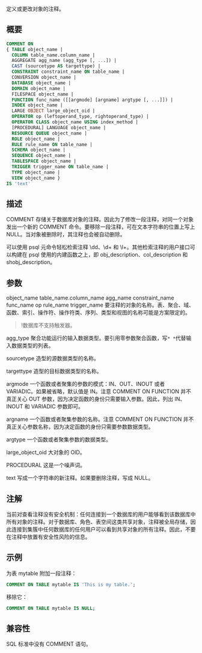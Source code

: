 定义或更改对象的注释。

## 概要

```sql
COMMENT ON
{ TABLE object_name |
  COLUMN table_name.column_name |
  AGGREGATE agg_name (agg_type [, ...]) |
  CAST (sourcetype AS targettype) |
  CONSTRAINT constraint_name ON table_name |
  CONVERSION object_name |
  DATABASE object_name |
  DOMAIN object_name |
  FILESPACE object_name |
  FUNCTION func_name ([[argmode] [argname] argtype [, ...]]) |
  INDEX object_name |
  LARGE OBJECT large_object_oid |
  OPERATOR op (leftoperand_type, rightoperand_type) |
  OPERATOR CLASS object_name USING index_method |
  [PROCEDURAL] LANGUAGE object_name |
  RESOURCE QUEUE object_name |
  ROLE object_name |
  RULE rule_name ON table_name |
  SCHEMA object_name |
  SEQUENCE object_name |
  TABLESPACE object_name |
  TRIGGER trigger_name ON table_name |
  TYPE object_name |
  VIEW object_name } 
IS 'text'
```

## 描述
COMMENT 存储关于数据库对象的注释。因此为了修改一段注释，对同一个对象发出一个新的 COMMENT 命令。要移除一段注释，可在文本字符串的位置上写上 NULL。当对象被删除时，其注释也会被自动删除。

可以使用 psql 元命令轻松检索注释 \dd、\d+ 和 \l+。其他检索注释的用户接口可以构建在 psql 使用的内建函数之上，即 obj_description、col_description 和 shobj_description。

## 参数
object_name
table_name.column_name
agg_name
constraint_name
func_name
op
rule_name
trigger_name
要注释的对象的名称。表、聚合、域、函数、索引、操作符、操作符类、序列、类型和视图的名称可能是方案限定的。

>!数据库不支持触发器。

agg_type
聚合功能运行的输入数据类型。要引用零参数聚合函数，写`* *`代替输入数据类型的列表。

sourcetype
造型的源数据类型的名称。

targettype
造型的目标数据类型的名称。

argmode
一个函数或者聚集的参数的模式：IN、OUT、INOUT 或者  VARIADIC。如果被省略，默认值是 IN。注意 COMMENT ON FUNCTION 并不真正关心 OUT 参数，因为决定函数的身份只需要输入参数。因此，列出 IN、INOUT 和 VARIADIC 参数即可。

argname
一个函数或者聚集参数的名称。注意 COMMENT ON FUNCTION 并不真正关心参数名称，因为决定函数的身份只需要参数数据类型。

argtype
一个函数或者聚集参数的数据类型。

large_object_oid
大对象的 OID。

PROCEDURAL
这是一个噪声词。

text
写成一个字符串的新注释。如果要删除注释，写成 NULL。

## 注解
当前对查看注释没有安全机制：任何连接到一个数据库的用户能够看到该数据库中所有对象的注释。对于数据库、角色、表空间这类共享对象，注释被全局存储，因此连接到集簇中任何数据库的任何用户可以看到共享对象的所有注释。因此，不要在注释中放置有安全性风险的信息。

## 示例
为表 mytable 附加一段注释：
```sql
COMMENT ON TABLE mytable IS 'This is my table.';
```
移除它：
```sql
COMMENT ON TABLE mytable IS NULL;
```

## 兼容性
SQL 标准中没有 COMMENT 语句。
